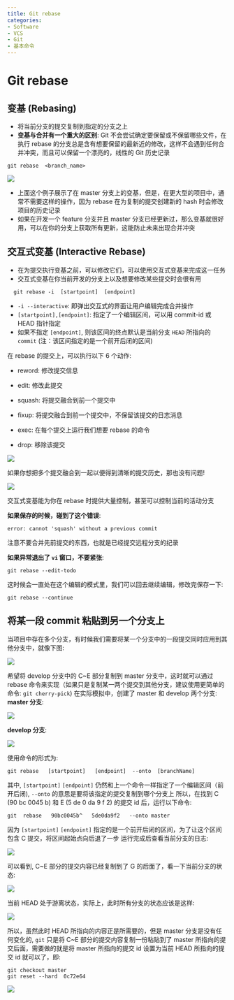 ```yaml
---
title: Git rebase
categories:
- Software
- VCS
- Git
- 基本命令
---
```

# Git rebase

## 变基 (Rebasing)

- 将当前分支的提交复制到指定的分支之上
- **变基与合并有一个重大的区别**: Git 不会尝试确定要保留或不保留哪些文件，在执行 rebase 的分支总是含有想要保留的最新近的修改，这样不会遇到任何合并冲突，而且可以保留一个漂亮的，线性的 Git 历史记录

```shell
git rebase  <branch_name>
```

![](https://raw.githubusercontent.com/LuShan123888/Files/main/Pictures/2020-12-10-6b8427b4baf6cdfb08b852ab1cdb4941.gif)

- 上面这个例子展示了在 master 分支上的变基，但是，在更大型的项目中，通常不需要这样的操作，因为 rebase 在为复制的提交创建新的 hash 时会修改项目的历史记录
- 如果在开发一个 feature 分支并且 master 分支已经更新过，那么变基就很好用，可以在你的分支上获取所有更新，这能防止未来出现合并冲突

## 交互式变基 (Interactive Rebase)

- 在为提交执行变基之前，可以修改它们，可以使用交互式变基来完成这一任务
- 交互式变基在你当前开发的分支上以及想要修改某些提交时会很有用

```shell
  git rebase -i  [startpoint]  [endpoint]
```

- `-i --interactive`: 即弹出交互式的界面让用户编辑完成合并操作
- `[startpoint],[endpoint]`: 指定了一个编辑区间，可以用 commit-id 或 HEAD 指针指定
- 如果不指定 `[endpoint]`, 则该区间的终点默认是当前分支 `HEAD` 所指向的 `commit` (注：该区间指定的是一个前开后闭的区间)

在 rebase 的提交上，可以执行以下 6 个动作:

- reword: 修改提交信息

- edit: 修改此提交

- squash: 将提交融合到前一个提交中

- fixup: 将提交融合到前一个提交中，不保留该提交的日志消息

- exec: 在每个提交上运行我们想要 rebase 的命令

- drop: 移除该提交

![](https://raw.githubusercontent.com/LuShan123888/Files/main/Pictures/2020-12-10-7189da3226d1fdedeb6a297fbc2b1177.gif)

如果你想把多个提交融合到一起以便得到清晰的提交历史，那也没有问题!

![](https://raw.githubusercontent.com/LuShan123888/Files/main/Pictures/2020-12-10-758ead2cd3914cadc4d822053ad1089a.gif)

交互式变基能为你在 rebase 时提供大量控制，甚至可以控制当前的活动分支

**如果保存的时候，碰到了这个错误**:

```shell
error: cannot 'squash' without a previous commit
```

注意不要合并先前提交的东西，也就是已经提交远程分支的纪录

**如果异常退出了 `vi` 窗口，不要紧张**:

```
git rebase --edit-todo
```

这时候会一直处在这个编辑的模式里，我们可以回去继续编辑，修改完保存一下:

```
git rebase --continue
```

## 将某一段 commit 粘贴到另一个分支上

当项目中存在多个分支，有时候我们需要将某一个分支中的一段提交同时应用到其他分支中，就像下图:

![](https://raw.githubusercontent.com/LuShan123888/Files/main/Pictures/2020-12-10-808-20201210114029897.png)


希望将 develop 分支中的 C~E 部分复制到 master 分支中，这时就可以通过 rebase 命令来实现（如果只是复制某一两个提交到其他分支，建议使用更简单的命令: `git cherry-pick`)
在实际模拟中，创建了 master 和 develop 两个分支:
**master 分支**:

![](https://raw.githubusercontent.com/LuShan123888/Files/main/Pictures/2020-12-10-443.png)

**develop 分支**:

![](https://raw.githubusercontent.com/LuShan123888/Files/main/Pictures/2020-12-10-455.png)

使用命令的形式为:

```shell
git rebase   [startpoint]   [endpoint]  --onto  [branchName]
```

其中, `[startpoint]` `[endpoint]` 仍然和上一个命令一样指定了一个编辑区间（前开后闭), `--onto` 的意思是要将该指定的提交复制到哪个分支上
所以，在找到 C (90 bc 0045 b) 和 E (5 de 0 da 9 f 2) 的提交 id 后，运行以下命令:

```shell
git  rebase   90bc0045b^   5de0da9f2   --onto master
```

因为 `[startpoint]` `[endpoint]` 指定的是一个前开后闭的区间，为了让这个区间包含 C 提交，将区间起始点向后退了一步
运行完成后查看当前分支的日志:

![](https://raw.githubusercontent.com/LuShan123888/Files/main/Pictures/2020-12-10-488.png)

可以看到, C~E 部分的提交内容已经复制到了 G 的后面了，看一下当前分支的状态:

![](https://raw.githubusercontent.com/LuShan123888/Files/main/Pictures/2020-12-10-439.png)

当前 HEAD 处于游离状态，实际上，此时所有分支的状态应该是这样:

![](https://raw.githubusercontent.com/LuShan123888/Files/main/Pictures/2020-12-10-755.png)



所以，虽然此时 HEAD 所指向的内容正是所需要的，但是 master 分支是没有任何变化的, `git` 只是将 C~E 部分的提交内容复制一份粘贴到了 master 所指向的提交后面，需要做的就是将 master 所指向的提交 id 设置为当前 HEAD 所指向的提交 id 就可以了，即:

```shell
git checkout master
git reset --hard  0c72e64
```

![](https://raw.githubusercontent.com/LuShan123888/Files/main/Pictures/2020-12-10-689.png)
